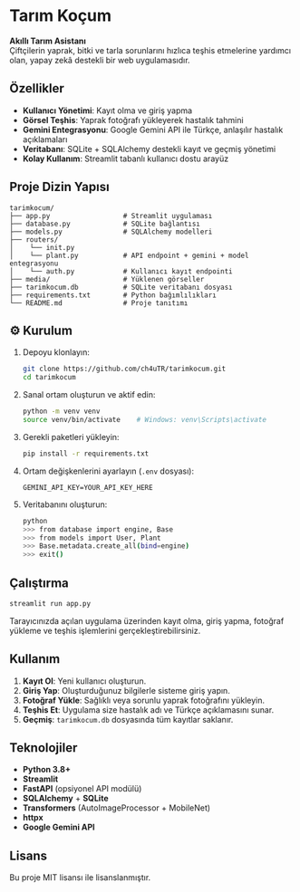 # Tarım Koçum

**Akıllı Tarım Asistanı**  
Çiftçilerin yaprak, bitki ve tarla sorunlarını hızlıca teşhis etmelerine yardımcı olan, yapay zekâ destekli bir web uygulamasıdır.

## Özellikler
- **Kullanıcı Yönetimi**: Kayıt olma ve giriş yapma  
- **Görsel Teşhis**: Yaprak fotoğrafı yükleyerek hastalık tahmini  
- **Gemini Entegrasyonu**: Google Gemini API ile Türkçe, anlaşılır hastalık açıklamaları  
- **Veritabanı**: SQLite + SQLAlchemy destekli kayıt ve geçmiş yönetimi  
- **Kolay Kullanım**: Streamlit tabanlı kullanıcı dostu arayüz

## Proje Dizin Yapısı
```
tarimkocum/
├── app.py                  # Streamlit uygulaması
├── database.py             # SQLite bağlantısı
├── models.py               # SQLAlchemy modelleri
├── routers/
│    └── init.py
│    └── plant.py           # API endpoint + gemini + model entegrasyonu
│    └── auth.py            # Kullanıcı kayıt endpointi
├── media/                  # Yüklenen görseller
├── tarimkocum.db           # SQLite veritabanı dosyası
├── requirements.txt        # Python bağımlılıkları
└── README.md               # Proje tanıtımı
```

## ⚙️ Kurulum
1. Depoyu klonlayın:
   ```bash
   git clone https://github.com/ch4uTR/tarimkocum.git
   cd tarimkocum
   ```
2. Sanal ortam oluşturun ve aktif edin:
   ```bash
   python -m venv venv
   source venv/bin/activate    # Windows: venv\Scripts\activate
   ```
3. Gerekli paketleri yükleyin:
   ```bash
   pip install -r requirements.txt
   ```
4. Ortam değişkenlerini ayarlayın (`.env` dosyası):
   ```env
   GEMINI_API_KEY=YOUR_API_KEY_HERE
   ```
5. Veritabanını oluşturun:
   ```bash
   python
   >>> from database import engine, Base
   >>> from models import User, Plant
   >>> Base.metadata.create_all(bind=engine)
   >>> exit()
   ```

## Çalıştırma
```bash
streamlit run app.py
```
Tarayıcınızda açılan uygulama üzerinden kayıt olma, giriş yapma, fotoğraf yükleme ve teşhis işlemlerini gerçekleştirebilirsiniz.

## Kullanım
1. **Kayıt Ol**: Yeni kullanıcı oluşturun.  
2. **Giriş Yap**: Oluşturduğunuz bilgilerle sisteme giriş yapın.  
3. **Fotoğraf Yükle**: Sağlıklı veya sorunlu yaprak fotoğrafını yükleyin.  
4. **Teşhis Et**: Uygulama size hastalık adı ve Türkçe açıklamasını sunar.  
5. **Geçmiş**: `tarimkocum.db` dosyasında tüm kayıtlar saklanır.

## Teknolojiler
- **Python 3.8+**  
- **Streamlit**  
- **FastAPI** (opsiyonel API modülü)  
- **SQLAlchemy** + **SQLite**  
- **Transformers** (AutoImageProcessor + MobileNet)  
- **httpx**  
- **Google Gemini API**

## Lisans
Bu proje MIT lisansı ile lisanslanmıştır.
